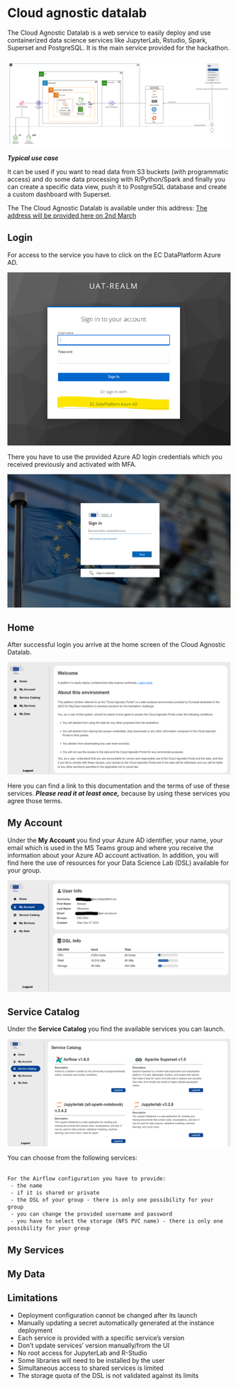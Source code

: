 # Cloud agnostic datalab

The Cloud Agnostic Datalab is a web service to easily deploy and use containerized data science services like JupyterLab, Rstudio, Spark, Superset and PostgreSQL. It is the main service provided for the hackathon.

![Agnostic overview](img/agnostic_overview.png)

***Typical use case***

It can be used if you want to read data from S3 buckets (with programmatic access) and do some data processing with R/Python/Spark and finally you can create a specific data view, push it to PostgreSQL database and create a custom dashboard with Superset.

The The Cloud Agnostic Datalab is available under this address: [The address will be provided here on 2nd March](cloud-agnostic.md)

## Login

For access to the service you have to click on the EC DataPlatform Azure AD.

![Login screen](img/cag_login_highlighted.png)

There you have to use the provided Azure AD login credentials which you received previously and activated with MFA.

![Azure AD login](img/azure_ad.png)


## Home

After successful login you arrive at the home screen of the Cloud Agnostic Datalab.

![Home](img/cag_home.png)

Here you can find a link to this documentation and the terms of use of these services. ***Please read it at least once,*** because by using these services you agree those terms. 


## My Account

Under the **My Account** you find your Azure AD identifier, your name, your email which is used in the MS Teams group and where you receive the information about your Azure AD account activation. In addition, you will find here the use of resources for your Data Science Lab (DSL) available for your group. 

![Account](img/cag_account.png)

## Service Catalog

Under the **Service Catalog** you find the available services you can launch. 

![Catalogue](img/cag_catalogue.png)

You can choose from the following services:

```{dropdown} Apache Airflow v1.6.0

For the Airflow configuration you have to provide:
 - the name
 - if it is shared or private
 - the DSL of your group - there is only one possibility for your group
 - you can change the provided username and password
 - you have to select the storage (NFS PVC name) - there is only one possibility for your group 
```

## My Services


## My Data

## Limitations

 - Deployment configuration cannot be changed after its launch
 - Manually updating a secret automatically generated at the instance deployment
 - Each service is provided with a specific service’s version
 - Don’t update services’ version manually/from the UI
 - No root access for JupyterLab and R-Studio
 - Some libraries will need to be installed by the user
 - Simultaneous access to shared services is limited
 - The storage quota of the DSL is not validated against its limits
